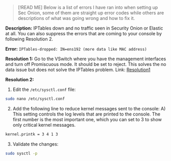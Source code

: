 > [!READ ME]
> Below is a list of errors I have ran into when setting up Sec Onion, some of them are straight up error codes while others are descriptions of what was going wrong and how to fix it.


**Description:**
IPTables down and no traffic seen in Security Onion or Elastic at all. You can also suppress the errors that are coming to your console by following Resolution 2.

**Error:**
`IPTables-dropped: IN=ens192 (more data like MAC address)`

**Resolution 1:**
Go to the VSwitch where you have the management interfaces and turn off Promiscuous mode. It should be set to reject. This solves the no data issue but does not solve the IPTables problem.
Link: [Resolution1](https://security.stackexchange.com/questions/176487/security-onion-vmware-openwrt-iptables-mirroring)

**Resolution 2:**
1) Edit the `/etc/sysctl.conf` file:
```bash
sudo nano /etc/sysctl.conf
```

2) Add the following line to reduce kernel messages sent to the console:
	A) This setting controls the log levels that are printed to the console. The first number is the most important one, which you can set to 3 to show only critical kernel messages.
```bash
kernel.printk = 3 4 1 3
```
3) Validate the changes:
```bash
sudo sysctl -p
```

